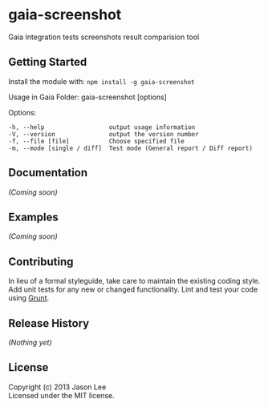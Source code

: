 # gaia-screenshot

Gaia Integration tests screenshots result comparision tool

## Getting Started
Install the module with: `npm install -g gaia-screenshot`

  Usage in Gaia Folder: gaia-screenshot [options]

  Options:

    -h, --help                  output usage information
    -V, --version               output the version number
    -f, --file [file]           Choose specified file
    -m, --mode [single / diff]  Test mode (General report / Diff report)


## Documentation
_(Coming soon)_

## Examples
_(Coming soon)_

## Contributing
In lieu of a formal styleguide, take care to maintain the existing coding style. Add unit tests for any new or changed functionality. Lint and test your code using [Grunt](http://gruntjs.com/).

## Release History
_(Nothing yet)_

## License
Copyright (c) 2013 Jason Lee  
Licensed under the MIT license.
